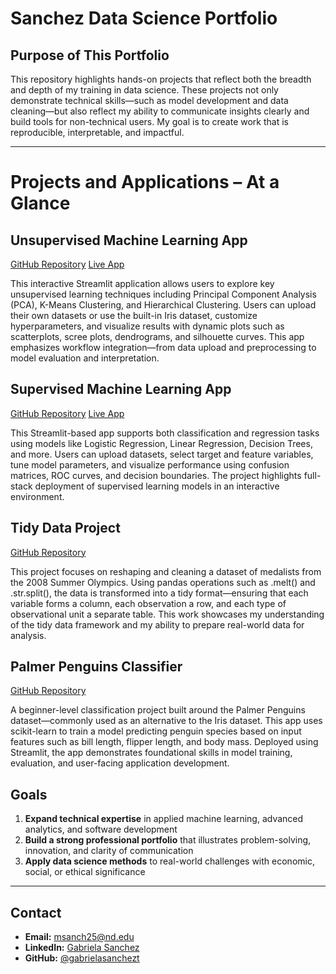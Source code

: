 # Sanchez Data Science Portfolio

## Purpose of This Portfolio

This repository highlights hands-on projects that reflect both the breadth and depth of my training in data science. These projects not only demonstrate technical skills—such as model development and data cleaning—but also reflect my ability to communicate insights clearly and build tools for non-technical users. My goal is to create work that is reproducible, interpretable, and impactful.

---

# Projects and Applications – At a Glance

## Unsupervised Machine Learning App
[GitHub Repository](https://github.com/gabrielasanchezt/Sanchez-Data-Science-Portfolio/tree/main/MLUnsupervisedApp)
[Live App](https://sanchez-data-science-portfolio-2pdvkustkkj3kwupdwzbxb.streamlit.app/)

This interactive Streamlit application allows users to explore key unsupervised learning techniques including Principal Component Analysis (PCA), K-Means Clustering, and Hierarchical Clustering. Users can upload their own datasets or use the built-in Iris dataset, customize hyperparameters, and visualize results with dynamic plots such as scatterplots, scree plots, dendrograms, and silhouette curves. This app emphasizes workflow integration—from data upload and preprocessing to model evaluation and interpretation.

## Supervised Machine Learning App
[GitHub Repository](https://github.com/gabrielasanchezt/Sanchez-Data-Science-Portfolio/tree/main/MLStreamlitapp)
[Live App](https://gabrielasanchezt-sanchez-data-science--mlstreamlitappapp-vgbda3.streamlit.app/)

This Streamlit-based app supports both classification and regression tasks using models like Logistic Regression, Linear Regression, Decision Trees, and more. Users can upload datasets, select target and feature variables, tune model parameters, and visualize performance using confusion matrices, ROC curves, and decision boundaries. The project highlights full-stack deployment of supervised learning models in an interactive environment.

## Tidy Data Project
[GitHub Repository](https://github.com/gabrielasanchezt/Sanchez-Data-Science-Portfolio/tree/main/Tidy_Data)

This project focuses on reshaping and cleaning a dataset of medalists from the 2008 Summer Olympics. Using pandas operations such as .melt() and .str.split(), the data is transformed into a tidy format—ensuring that each variable forms a column, each observation a row, and each type of observational unit a separate table. This work showcases my understanding of the tidy data framework and my ability to prepare real-world data for analysis.

## Palmer Penguins Classifier
[GitHub Repository](https://github.com/gabrielasanchezt/Sanchez-Data-Science-Portfolio/tree/main/basic_streamlit.app)

A beginner-level classification project built around the Palmer Penguins dataset—commonly used as an alternative to the Iris dataset. This app uses scikit-learn to train a model predicting penguin species based on input features such as bill length, flipper length, and body mass. Deployed using Streamlit, the app demonstrates foundational skills in model training, evaluation, and user-facing application development.


## Goals

1. **Expand technical expertise** in applied machine learning, advanced analytics, and software development
2. **Build a strong professional portfolio** that illustrates problem-solving, innovation, and clarity of communication
3. **Apply data science methods** to real-world challenges with economic, social, or ethical significance

---

## Contact

* **Email:** [msanch25@nd.edu](mailto:msanch25@nd.edu)
* **LinkedIn:** [Gabriela Sanchez](https://www.linkedin.com/in/gabriela-sanchez-1b0476225/)
* **GitHub:** [@gabrielasanchezt](https://github.com/gabrielasanchezt)


